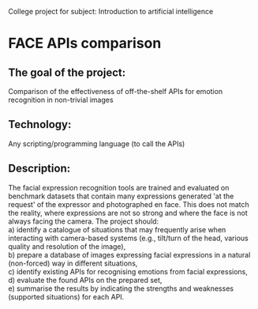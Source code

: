 College project for subject: Introduction to artificial intelligence

# FACE APIs comparison
## The goal of the project: 
Comparison of the effectiveness of off-the-shelf APIs for emotion recognition in non-trivial images
## Technology: 
Any scripting/programming language (to call the APIs)
## Description: 
The facial expression recognition tools are trained and evaluated on benchmark datasets that contain many expressions generated 'at the request' of the expressor and photographed en face. 
This does not match the reality, where expressions are not so strong and where the face is not always facing the camera. The project should: \
a) identify a catalogue of situations that may frequently arise when interacting with camera-based systems (e.g., tilt/turn of the head, various quality and resolution of the image), \
b) prepare a database of images expressing facial expressions in a natural (non-forced) way in different situations, \
c) identify existing APIs for recognising emotions from facial expressions, \
d) evaluate the found APIs on the prepared set, \
e) summarise the results by indicating the strengths and weaknesses (supported situations) for each API. 
